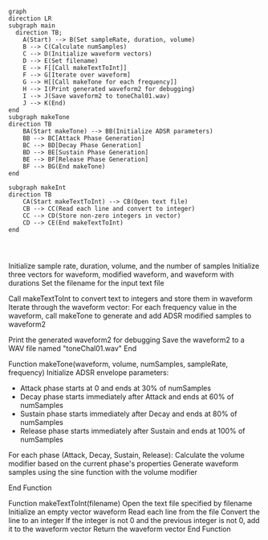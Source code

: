 ```mermaid
graph
direction LR
subgraph main
  direction TB;
    A(Start) --> B(Set sampleRate, duration, volume)
    B --> C(Calculate numSamples)
    C --> D(Initialize waveform vectors)
    D --> E(Set filename)
    E --> F[[Call makeTextToInt]]
    F --> G[Iterate over waveform]
    G --> H[[Call makeTone for each frequency]]
    H --> I(Print generated waveform2 for debugging)
    I --> J(Save waveform2 to toneChal01.wav)
    J --> K(End)
end
subgraph makeTone
direction TB
    BA(Start makeTone) --> BB(Initialize ADSR parameters)
    BB --> BC[Attack Phase Generation]
    BC --> BD[Decay Phase Generation]
    BD --> BE[Sustain Phase Generation]
    BE --> BF[Release Phase Generation]
    BF --> BG(End makeTone)
end

subgraph makeInt
direction TB
    CA(Start makeTextToInt) --> CB(Open text file)
    CB --> CC(Read each line and convert to integer)
    CC --> CD(Store non-zero integers in vector)
    CD --> CE(End makeTextToInt)
end




```

Initialize sample rate, duration, volume, and the number of samples
Initialize three vectors for waveform, modified waveform, and waveform with durations
Set the filename for the input text file

Call makeTextToInt to convert text to integers and store them in waveform
Iterate through the waveform vector:
For each frequency value in the waveform, call makeTone to generate and add ADSR modified samples to waveform2

Print the generated waveform2 for debugging
Save the waveform2 to a WAV file named "toneChal01.wav"
End


Function makeTone(waveform, volume, numSamples, sampleRate, frequency)
Initialize ADSR envelope parameters:
- Attack phase starts at 0 and ends at 30% of numSamples
- Decay phase starts immediately after Attack and ends at 60% of numSamples
- Sustain phase starts immediately after Decay and ends at 80% of numSamples
- Release phase starts immediately after Sustain and ends at 100% of numSamples

For each phase (Attack, Decay, Sustain, Release):
Calculate the volume modifier based on the current phase's properties
Generate waveform samples using the sine function with the volume modifier

End Function

Function makeTextToInt(filename)
Open the text file specified by filename
Initialize an empty vector waveform
Read each line from the file
Convert the line to an integer
If the integer is not 0 and the previous integer is not 0, add it to the waveform vector
Return the waveform vector
End Function




